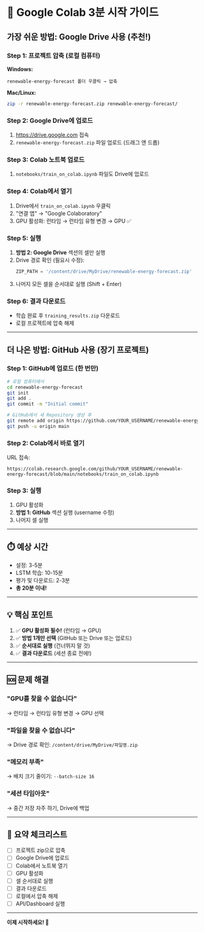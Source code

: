 # 🚀 Google Colab 3분 시작 가이드

## 가장 쉬운 방법: Google Drive 사용 (추천!)

### Step 1: 프로젝트 압축 (로컬 컴퓨터)

**Windows:**
```
renewable-energy-forecast 폴더 우클릭 → 압축
```

**Mac/Linux:**
```bash
zip -r renewable-energy-forecast.zip renewable-energy-forecast/
```

### Step 2: Google Drive에 업로드

1. https://drive.google.com 접속
2. `renewable-energy-forecast.zip` 파일 업로드 (드래그 앤 드롭)

### Step 3: Colab 노트북 업로드

1. `notebooks/train_on_colab.ipynb` 파일도 Drive에 업로드

### Step 4: Colab에서 열기

1. Drive에서 `train_on_colab.ipynb` 우클릭
2. "연결 앱" → "Google Colaboratory"
3. GPU 활성화: 런타임 → 런타임 유형 변경 → GPU ✅

### Step 5: 실행

1. **방법 2: Google Drive** 섹션의 셀만 실행
2. Drive 경로 확인 (필요시 수정):
   ```python
   ZIP_PATH = '/content/drive/MyDrive/renewable-energy-forecast.zip'
   ```
3. 나머지 모든 셀을 순서대로 실행 (Shift + Enter)

### Step 6: 결과 다운로드

- 학습 완료 후 `training_results.zip` 다운로드
- 로컬 프로젝트에 압축 해제

---

## 더 나은 방법: GitHub 사용 (장기 프로젝트)

### Step 1: GitHub에 업로드 (한 번만)

```bash
# 로컬 컴퓨터에서
cd renewable-energy-forecast
git init
git add .
git commit -m "Initial commit"

# GitHub에서 새 Repository 생성 후
git remote add origin https://github.com/YOUR_USERNAME/renewable-energy-forecast.git
git push -u origin main
```

### Step 2: Colab에서 바로 열기

URL 접속:
```
https://colab.research.google.com/github/YOUR_USERNAME/renewable-energy-forecast/blob/main/notebooks/train_on_colab.ipynb
```

### Step 3: 실행

1. GPU 활성화
2. **방법 1: GitHub** 섹션 실행 (username 수정)
3. 나머지 셀 실행

---

## ⏱️ 예상 시간

- 설정: 3-5분
- LSTM 학습: 10-15분
- 평가 및 다운로드: 2-3분
- **총 20분 이내!**

---

## 💡 핵심 포인트

1. ✅ **GPU 활성화 필수!** (런타임 → GPU)
2. ✅ **방법 1개만 선택** (GitHub 또는 Drive 또는 업로드)
3. ✅ **순서대로 실행** (건너뛰지 말 것)
4. ✅ **결과 다운로드** (세션 종료 전에!)

---

## 🆘 문제 해결

### "GPU를 찾을 수 없습니다"
→ 런타임 → 런타임 유형 변경 → GPU 선택

### "파일을 찾을 수 없습니다"
→ Drive 경로 확인: `/content/drive/MyDrive/파일명.zip`

### "메모리 부족"
→ 배치 크기 줄이기: `--batch-size 16`

### "세션 타임아웃"
→ 중간 저장 자주 하기, Drive에 백업

---

## 📱 요약 체크리스트

- [ ] 프로젝트 zip으로 압축
- [ ] Google Drive에 업로드
- [ ] Colab에서 노트북 열기
- [ ] GPU 활성화
- [ ] 셀 순서대로 실행
- [ ] 결과 다운로드
- [ ] 로컬에서 압축 해제
- [ ] API/Dashboard 실행

---

**이제 시작하세요! 🚀**
